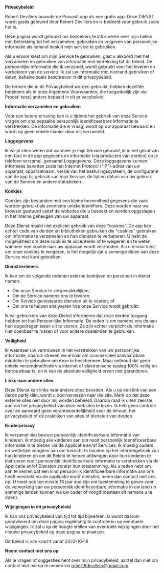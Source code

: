 
**Privacybeleid**

Robert Devillers bouwde de Provost! app als een gratis app. Deze DIENST wordt gratis geleverd door Robert Devillers en is bedoeld voor gebruik zoals het is.

Deze pagina wordt gebruikt om bezoekers te informeren over mijn beleid met betrekking tot het verzamelen, gebruiken en vrijgeven van persoonlijke informatie als iemand besluit mijn service te gebruiken.

Als u ervoor kiest om mijn Service te gebruiken, gaat u akkoord met het verzamelen en gebruiken van informatie met betrekking tot dit beleid. De persoonlijke informatie die ik verzamel, wordt gebruikt voor het leveren en verbeteren van de service. Ik zal uw informatie met niemand gebruiken of delen, behalve zoals beschreven in dit privacybeleid.

De termen die in dit Privacybeleid worden gebruikt, hebben dezelfde betekenis als in onze Algemene Voorwaarden, die toegankelijk zijn via Proost! tenzij anders bepaald in dit privacybeleid.

**Informatie verzamelen en gebruiken**

Voor een betere ervaring kan ik u tijdens het gebruik van onze Service vragen om ons bepaalde persoonlijk identificeerbare informatie te verstrekken. De informatie die ik vraag, wordt op uw apparaat bewaard en wordt op geen enkele manier door mij verzameld.

**Loggegevens**

Ik wil je laten weten dat wanneer je mijn Service gebruikt, ik in het geval van een fout in de app gegevens en informatie (via producten van derden) op je telefoon verzamel, genaamd Loggegevens. Deze loggegevens kunnen informatie bevatten zoals het Internet Protocol ("IP")-adres van uw apparaat, apparaatnaam, versie van het besturingssysteem, de configuratie van de app bij gebruik van mijn Service, de tijd en datum van uw gebruik van de Service en andere statistieken .

**Koekjes**

Cookies zijn bestanden met een kleine hoeveelheid gegevens die vaak worden gebruikt als anonieme unieke identifiers. Deze worden naar uw browser gestuurd vanaf de websites die u bezoekt en worden opgeslagen in het interne geheugen van uw apparaat.

Deze Dienst maakt niet expliciet gebruik van deze “cookies”. De app kan echter code van derden en bibliotheken gebruiken die "cookies" gebruiken om informatie te verzamelen en hun diensten te verbeteren. U hebt de mogelijkheid om deze cookies te accepteren of te weigeren en te weten wanneer een cookie naar uw apparaat wordt verzonden. Als u ervoor kiest om onze cookies te weigeren, is het mogelijk dat u sommige delen van deze Service niet kunt gebruiken.

**Dienstverleners**

Ik kan om de volgende redenen externe bedrijven en personen in dienst nemen:

* Om onze Service te vergemakkelijken;
* Om de Service namens ons te leveren;
* Om Service gerelateerde diensten uit te voeren; of
* Om ons te helpen analyseren hoe onze Service wordt gebruikt.

Ik wil gebruikers van deze Dienst informeren dat deze derden toegang hebben tot hun Persoonlijke Informatie. De reden is om namens ons de aan hen opgedragen taken uit te voeren. Ze zijn echter verplicht de informatie niet openbaar te maken of voor andere doeleinden te gebruiken.

**Veiligheid**

Ik waardeer uw vertrouwen in het verstrekken van uw persoonlijke informatie, daarom streven we ernaar om commercieel aanvaardbare middelen te gebruiken om deze te beschermen. Maar onthoud dat geen enkele verzendmethode via internet of elektronische opslag 100% veilig en betrouwbaar is, en ik kan de absolute veiligheid ervan niet garanderen.

**Links naar andere sites**

Deze Dienst kan links naar andere sites bevatten. Als u op een link van een derde partij klikt, wordt u doorverwezen naar die site. Merk op dat deze externe sites niet door mij worden beheerd. Daarom raad ik u ten zeerste aan om het privacybeleid van deze websites te lezen. Ik heb geen controle over en aanvaard geen verantwoordelijkheid voor de inhoud, het privacybeleid of de praktijken van sites of diensten van derden.

**Kinderprivacy**

Ik verzamel niet bewust persoonlijk identificeerbare informatie van kinderen. Ik moedig alle kinderen aan om nooit persoonlijk identificeerbare informatie in te dienen via de Applicatie en/of Services. Ik moedig ouders en wettelijke voogden aan om toezicht te houden op het internetgebruik van hun kinderen en om dit Beleid te helpen afdwingen door hun kinderen te instrueren nooit persoonlijk identificeerbare informatie te verstrekken via de Applicatie en/of Diensten zonder hun toestemming. Als u reden hebt om aan te nemen dat een kind persoonlijk identificeerbare informatie aan ons heeft verstrekt via de applicatie en/of diensten, neem dan contact met ons op. U moet ook ten minste 16 jaar oud zijn om toestemming te geven voor de verwerking van uw persoonlijk identificeerbare informatie in uw land (in sommige landen kunnen we uw ouder of voogd toestaan ​​dit namens u te doen).

**Wijzigingen in dit privacybeleid**

Ik kan ons privacybeleid van tijd tot tijd bijwerken. U wordt daarom geadviseerd om deze pagina regelmatig te controleren op eventuele wijzigingen. Ik zal u op de hoogte stellen van eventuele wijzigingen door het nieuwe privacybeleid op deze pagina te plaatsen.

Dit beleid is van kracht vanaf 2022-10-18

**Neem contact met ons op**

Als je vragen of suggesties hebt over mijn privacybeleid, aarzel dan niet om contact met me op te nemen via robert8devillers@gmail.com.

